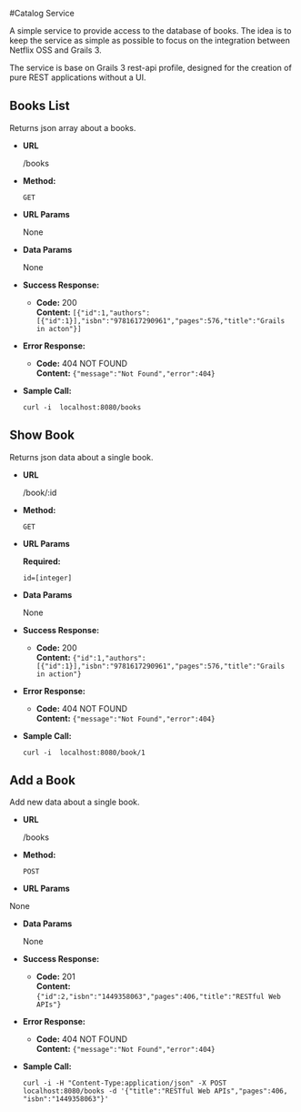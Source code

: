 #Catalog Service

A simple service to provide access to the database of books. 
The idea is to keep the service as simple as possible to focus on the integration between Netflix OSS and Grails 3.

The service is base on Grails 3 rest-api profile, designed for the creation of pure REST applications without a UI.



**Books List**
----
  Returns json array about a books.

* **URL**

  /books

* **Method:**

  `GET`
  
*  **URL Params**

   None

* **Data Params**

  None

* **Success Response:**

  * **Code:** 200 <br />
    **Content:** `[{"id":1,"authors":[{"id":1}],"isbn":"9781617290961","pages":576,"title":"Grails in acton"}]`
 
* **Error Response:**

  * **Code:** 404 NOT FOUND <br />
    **Content:** `{"message":"Not Found","error":404}`
    
* **Sample Call:**
   
  ```
  curl -i  localhost:8080/books
  ```



**Show Book**
----
  Returns json data about a single book.

* **URL**

  /book/:id

* **Method:**

  `GET`
  
*  **URL Params**

   **Required:**
 
   `id=[integer]`

* **Data Params**

  None

* **Success Response:**

  * **Code:** 200 <br />
    **Content:** `{"id":1,"authors":[{"id":1}],"isbn":"9781617290961","pages":576,"title":"Grails in action"}`
 
* **Error Response:**

  * **Code:** 404 NOT FOUND <br />
    **Content:** `{"message":"Not Found","error":404}`

* **Sample Call:**

  ```
  curl -i  localhost:8080/book/1
  ```

**Add a Book**
----
  Add new data about a single book.

* **URL**

  /books

* **Method:**

  `POST`
  
*  **URL Params**

  None

* **Data Params**

  None

* **Success Response:**

  * **Code:** 201 <br />
    **Content:** `{"id":2,"isbn":"1449358063","pages":406,"title":"RESTful Web APIs"}`
 
* **Error Response:**

  * **Code:** 404 NOT FOUND <br />
    **Content:** `{"message":"Not Found","error":404}`

* **Sample Call:**

  ```
  curl -i -H "Content-Type:application/json" -X POST localhost:8080/books -d '{"title":"RESTful Web APIs","pages":406, "isbn":"1449358063"}'
  ```
